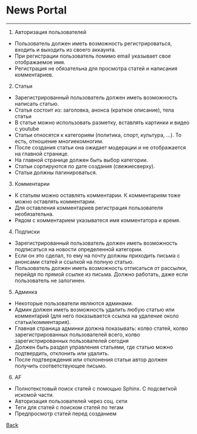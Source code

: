 # News Portal
---

1. Авторизация пользователей

- Пользователь должен иметь возможность регистрироваться, входить и выходить из своего аккаунта.
- При регистрации пользователь помимо email указывает свое отображаемое имя.
- Регистрация не обязательна для просмотра статей и написания комментариев.

2. Статьи
- Зарегистрированный пользователь должен иметь возможность написать статью.
- Статья состоит из: заголовка, анонса (краткое описание), тела статьи
- В статье можно использовать разметку, вставлять картинки и видео с youtube
- Статьи относятся к категориям (политика, спорт, культура, ...). То есть, отношение многие­ко­многим.
- После создания статьи она ожидает модерации и не отображается на главной странице.
- На главной странице должен быть выбор категории.
- Статьи сортируются по дате создания (свежие­сверху).
- Статьи должны пагинироваться.

3. Комментарии
- К статьям можно оставлять комментарии. К комментариям тоже можно оставлять комментарии.
- Для оставления комментариев регистрация пользователя необязательна.
- Рядом с комментарием указыватеся имя комментатора и время.

4. Подписки
- Зарегистрированный пользователь должен иметь возможность подписаться на новости определенной категории.
- Если он это сделал, то ему на почту должны приходить письма с анонсами статей и ссылкой на полную статью.
- Пользователь должен иметь возможность отписаться от рассылки, перейдя по прямой ссылке из письма. Должно работать, даже если пользователь не залогинен.

5. Админка
- Некоторые пользователи являются админами.
- Админ должен иметь возможность удалить любую статью или комментарий (для него показывается ссылка на удаление около статьи/комментария).
- Главная страница админки должна показывать: кол­во статей, кол­во зарегистрированных пользователей всего, кол­во зарегистрированных пользователей сегодня
- Должен быть раздел управления статьями, где статью можно подтвердить, отклонить или удалить.
- После подтверждения или отклонения статьи автор должен получить соответствующее письмо.

6. AF
- Полнотекстовый поиск статей с помощью Sphinx.  С подсветкой искомой части.
- Авторизация пользователей через соц. сети
- Теги для статей с поиском статей по тегам
- Предпросмотр статей перед созданием

[Back](https://github.com/niten2/test_tasks)
